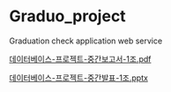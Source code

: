 # Graduo_project
Graduation check application web service

[데이터베이스-프로젝트-중간보고서-1조.pdf](https://github.com/user-attachments/files/20531135/-.-.-1.pdf)

[데이터베이스-프로젝트-중간발표-1조.pptx](https://github.com/user-attachments/files/20531136/-.-.-1.pptx)
